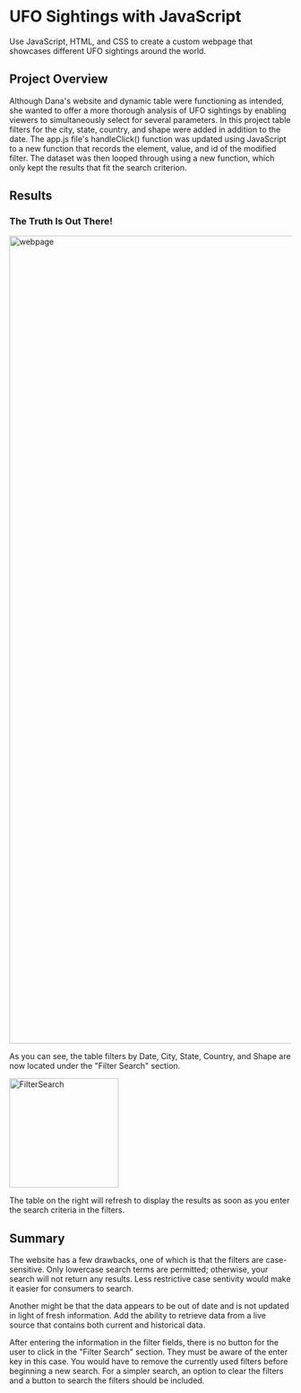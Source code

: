 # UFO Sightings with JavaScript
Use JavaScript, HTML, and CSS to create a custom webpage that showcases different UFO sightings around the world. 

## Project Overview 
Although Dana's website and dynamic table were functioning as intended, she wanted to offer a more thorough analysis of UFO sightings by enabling viewers to simultaneously select for several parameters. In this project table filters for the city, state, country, and shape were added in addition to the date. The app.js file's handleClick() function was updated using JavaScript to a new function that records the element, value, and id of the modified filter. The dataset was then looped through using a new function, which only kept the results that fit the search criterion.

## Results 
### **The Truth Is Out There!**
<img width="1440" alt="webpage" src="https://user-images.githubusercontent.com/105958160/186284862-6d1ef70b-1210-4624-90fe-f65274e8ffaa.png">

As you can see, the table filters by Date, City, State, Country, and Shape are now located under the "Filter Search" section.

<img width="195" alt="FilterSearch" src="https://user-images.githubusercontent.com/105958160/186296574-56228516-7c48-4ae7-8bb8-ecef540ad997.png">

The table on the right will refresh to display the results as soon as you enter the search criteria in the filters.



## Summary
The website has a few drawbacks, one of which is that the filters are case-sensitive. Only lowercase search terms are permitted; otherwise, your search will not return any results. Less restrictive case sentivity would make it easier for consumers to search.

Another might be that the data appears to be out of date and is not updated in light of fresh information. Add the ability to retrieve data from a live source that contains both current and historical data.

After entering the information in the filter fields, there is no button for the user to click in the "Filter Search" section. They must be aware of the enter key in this case. You would have to remove the currently used filters before beginning a new search. For a simpler search, an option to clear the filters and a button to search the filters should be included.
